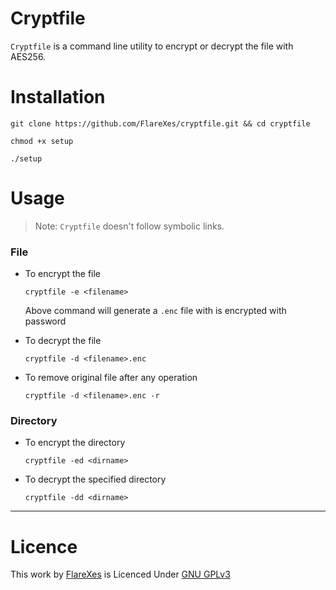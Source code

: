 # Cryptfile
`Cryptfile` is a command line utility to encrypt or decrypt the file with AES256.

# Installation
```
git clone https://github.com/FlareXes/cryptfile.git && cd cryptfile

chmod +x setup

./setup
```

# Usage

> Note: `Cryptfile` doesn't follow symbolic links.

### File
- To encrypt the file
    ```
    cryptfile -e <filename>
    ```
    Above command will generate a `.enc` file with is encrypted with password


- To decrypt the file
    ```
    cryptfile -d <filename>.enc
    ```

- To remove original file after any operation
    ```
    cryptfile -d <filename>.enc -r
    ```
### Directory
- To encrypt the directory
    ```
    cryptfile -ed <dirname>
    ```

- To decrypt the specified directory
    ```
    cryptfile -dd <dirname>
    ```

---

# Licence 
This work by [FlareXes](https://github.com/FlareXes) is Licenced Under [GNU GPLv3](LICENCE)
